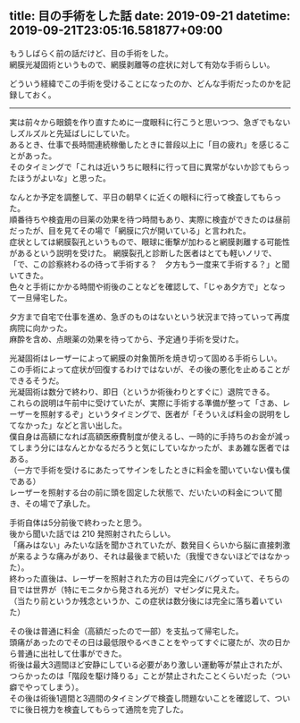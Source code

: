 title: 目の手術をした話
date: 2019-09-21
datetime: 2019-09-21T23:05:16.581877+09:00
---

もうしばらく前の話だけど、目の手術をした。  
網膜光凝固術というもので、網膜剥離等の症状に対して有効な手術らしい。

どういう経緯でこの手術を受けることになったのか、どんな手術だったのかを記録しておく。

----

実は前々から眼鏡を作り直すために一度眼科に行こうと思いつつ、急ぎでもないしズルズルと先延ばしにしていた。  
あるとき、仕事で長時間連続稼働したときに普段以上に「目の疲れ」を感じることがあった。  
そのタイミングで「これは近いうちに眼科に行って目に異常がないか診てもらったほうがよいな」と思った。

なんとか予定を調整して、平日の朝早くに近くの眼科に行って検査してもらった。  
順番待ちや検査用の目薬の効果を待つ時間もあり、実際に検査ができたのは昼前だったが、目を見てその場で「網膜に穴が開いている」と言われた。  
症状としては網膜裂孔というもので、眼球に衝撃が加わると網膜剥離する可能性があるという説明を受けた。
網膜裂孔と診断した医者はとても軽いノリで、「で、この診察終わるの待って手術する？　夕方もう一度来て手術する？」と聞いてきた。  
色々と手術にかかる時間や術後のことなどを確認して、「じゃあ夕方で」となって一旦帰宅した。

夕方まで自宅で仕事を進め、急ぎのものはないという状況まで持っていって再度病院に向かった。  
麻酔を含め、点眼薬の効果を待ってから、予定通り手術を受けた。

光凝固術はレーザーによって網膜の対象箇所を焼き切って固める手術らしい。  
この手術によって症状が回復するわけではないが、その後の悪化を止めることができるそうだ。  
光凝固術は数分で終わり、即日（というか術後わりとすぐに）退院できる。  
これらの説明は午前中に受けていたが、実際に手術する準備が整って「さあ、レーザーを照射するぞ」というタイミングで、医者が「そういえば料金の説明をしてなかった」などと言い出した。  
僕自身は高額になれば高額医療費制度が使えるし、一時的に手持ちのお金が減ってしまう分にはなんとかなるだろうと気にしていなかったが、まあ雑な医者ではある。  
（一方で手術を受けるにあたってサインをしたときに料金を聞いていない僕も僕である）  
レーザーを照射する台の前に頭を固定した状態で、だいたいの料金について聞き、その場で了承した。

手術自体は5分前後で終わったと思う。  
後から聞いた話では 210 発照射されたらしい。  
「痛みはない」みたいな話を聞かされていたが、数発目くらいから脳に直接刺激が来るような痛みがあり、それは最後まで続いた（我慢できないほどではなかった）。  
終わった直後は、レーザーを照射された方の目は完全にバグっていて、そちらの目では世界が（特にモニタから発される光が）マゼンダに見えた。  
（当たり前というか残念というか、この症状は数分後には完全に落ち着いていた）

その後は普通に料金（高額だったので一部）を支払って帰宅した。  
頭痛があったのでその日は最低限やるべきことをやってすぐに寝たが、次の日から普通に出社して仕事ができた。  
術後は最大3週間ほど安静にしている必要があり激しい運動等が禁止されたが、つらかったのは「階段を駆け降りる」ことが禁止されたことくらいだった（つい癖でやってしまう）。  
その後は術後1週間と3週間のタイミングで検査し問題ないことを確認して、ついでに後日視力を検査してもらって通院を完了した。